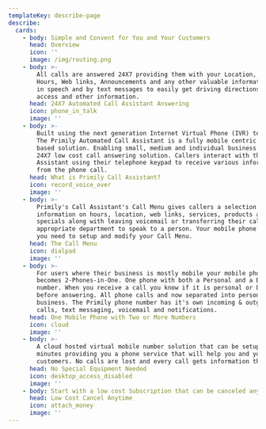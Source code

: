 ```yaml
---
templateKey: describe-page
describe:
  cards:
    - body: Simple and Convent for You and Your Customers
      head: Overview
      icon: ''
      image: /img/routing.png
    - body: >-
        All calls are answered 24X7 providing them with your Location, Business
        Hours, Web links, Announcements and any other valuable information both
        in speech and by text messages to easily get driving directions, web
        access and other information.
      head: 24X7 Automated Call Assistant Answering
      icon: phone_in_talk
      image: ''
    - body: >-
        Built using the next generation Internet Virtual Phone (IVR) technology,
        The Primily Automated Call Assistant is a fully mobile centric cloud
        based solution. Enabling small, medium and individual business users a
        24X7 low cost call answering solution. Callers interact with the Call
        Assistant using their telephone keypad to receive various information
        from the phone call.
      head: What is Primily Call Assistant?
      icon: record_voice_over
      image: ''
    - body: >-
        Primily's Call Assistant's Call Menu gives callers a selection of
        information on hours, location, web links, services, products and
        specials along with leaving voicemail or transferring their call to
        appropriate department to speak to a person. Your mobile phone is all
        you need to setup and modify your Call Menu.
      head: The Call Menu
      icon: dialpad
      image: ''
    - body: >-
        For users where their business is mostly mobile your mobile phone
        becomes 2-Phones-in-One. One phone with both a Personal and a Business
        number. When you receive a call you know if it is personal or business
        before answering. All phone calls and now separated into personal and
        business. The Primily phone number has it's own incoming & outgoing
        calls, text messaging, voicemail and notifications.
      head: One Mobile Phone with Two or More Numbers
      icon: cloud
      image: ''
    - body: >-
        A cloud hosted virtual mobile number solution that can be setup in
        minutes providing you a phone service that will help you and your
        customers. No calls are lost and every call gets information they need.
      head: No Special Equipment Needed
      icon: desktop_access_disabled
      image: ''
    - body: Start with a low cost Subscription that can be canceled any time.
      head: Low Cost Cancel Anytime
      icon: attach_money
      image: ''
---
```


